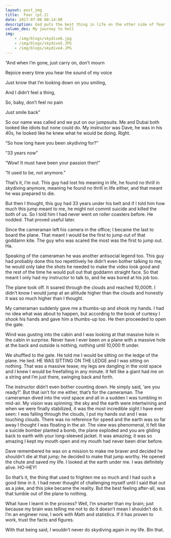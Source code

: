 ```yaml
---
layout: post_img
title:  Fear (pt.2)
date: 2017-07-08 00:14:00
description: God puts the best thing in life on the other side of fear
column_des: My journey to hell
img: 
    - /img/blogs/skydive6.jpg
    - /img/blogs/skydive5.JPG
    - /img/blogs/skydive4.JPG
---
```

“And when I’m gone, just carry on, don’t mourn

Rejoice every time you hear the sound of my voice

Just know that I’m looking down on you smiling,

And I didn’t feel a thing, 

So, baby, don’t feel no pain

Just smile back”

So our name was called and we put on our jumpsuits. Me and Dubai both looked like idiots but none could do. My instructor was Dave, he was in his 40s, he looked like he knew what he would be doing. Right. 

“So how long have you been skydiving for?”

“33 years now”

“Wow! It must have been your passion then!”

“It used to be, not anymore.”

That’s it, I’m out. This guy had lost his meaning in life, he found no thrill in skydiving anymore, meaning he found no thrill in life either, and that meant he was prepared to die. 

But then I thought, this guy had 33 years under his belt and if I told him how much this jump meant to me, he might not commit suicide and killed the both of us. So I told him I had never went on roller coasters before. He nodded. That proved useful later.

Since the cameraman left his camera in the office; I became the last to board the plane. That meant I would be the first to jump out of that goddamn kite. The guy who was scared the most was the first to jump out. Ha. 

Speaking of the cameraman he was another antisocial legend too. This guy had probably done this too repetitively he didn’t even bother talking to me; he would only take the shots he needed to make the video look good and the rest of the time he would pull out that goddamn straight face. So that meant I only had my instructor to talk to, and he was bored at his job too.

The plane took off. It soared through the clouds and reached 10,000ft. I didn’t know I would jump at an altitude higher than the clouds and honestly it was so much higher than I thought. 

My cameraman suddenly gave me a thumbs-up and shook my hands.  I had no idea what was about to happen, but according to the book of curtesy I shook his hands and gave him a thumbs-up too. He then proceeded to open the gate.

Wind was gusting into the cabin and I was looking at that massive hole in the cabin in surprise. Never have I ever been on a plane with a massive hole at the back and outside is nothing, nothing until 10,000 ft under.

We shuffled to the gate. He told me I would be sitting on the ledge of the plane. He lied. HE WAS SITTING ON THE LEDGE and I was sitting on nothing. That was a massive tease; my legs are dangling in the void space and I knew I would be freefalling in any minute. It felt like a giant had me on a string and I’m just there, swinging back and forth. 

The instructor didn’t even bother counting down. He simply said, ‘are you ready?’. But that isn’t for me either, that’s for the cameraman. The cameraman dived into the void space and all in a sudden I was tumbling in mid-air. My vision was spinning; the sky and the earth were intertwining and when we were finally stabilized, it was the most incredible sight I have ever seen: I was falling through the clouds, I put my hands out and I was touching clouds. There was no reference for speed and the earth was so far away I thought I was floating in the air.  The view was phenomenal, it felt like a suicide bomber planted a bomb, the plane exploded and you are gliding back to earth with your long-sleeved jacket. It was amazing; it was so amazing I kept my mouth open and my mouth had never been drier before.  

Dave remembered he was on a mission to make me braver and decided he shouldn’t die at that jump; he decided to make that jump worthy. He opened the chute and saved my life. I looked at the earth under me. I was definitely alive. HO-HEY!

So that’s it, the thing that used to frighten me so much and I had such a good time in it. I had never thought of challenging myself until I said that out as a joke, and this joke became the reality. But the best feeling after-all, was that tumble out of the plane to nothing.

What have I learnt in the process? Well, I’m smarter than my brain; just because my brain was telling me not to do it doesn’t mean I shouldn’t do it. I’m an engineer now, I work with Math and statistics. If it has proven to work, trust the facts and figures. 

With that being said, I wouldn’t never do skydiving again in my life. Bin that. 
